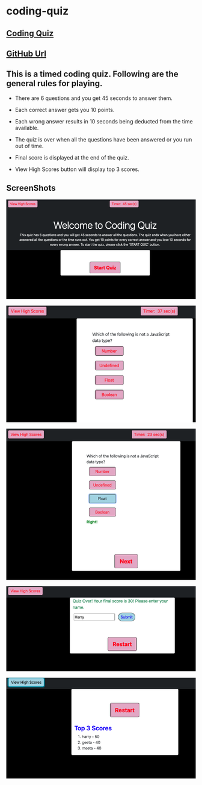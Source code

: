 # coding-quiz

 ## [Coding Quiz](https://harry-100.github.io/coding-quiz/)

 ## [GitHub Url](https://github.com/harry-100/coding-quiz)

## This is a timed coding quiz. Following are the general rules for playing.

* There are 6 questions and you get 45 seconds to answer them.

* Each correct answer gets you 10 points.

* Each wrong answer results in 10 seconds being deducted from the time available.

* The quiz is over when all the questions have been answered or you run out of time.

* Final score is displayed at the end of the quiz.

* View High Scores button will display top 3 scores.

## ScreenShots
![Welcome Screen](./assets/screenShots/welcome-page.png)

![Question](./assets/screenShots/question.png)

![Correct Response](./assets/screenShots/correct-response.png)

![Final Score](./assets/screenShots/final-score.png)

![Top 3 Scores](./assets/screenShots/top3-scores.png)